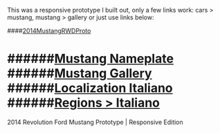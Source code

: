 This was a responsive prototype I built out, only a few links work: cars > mustang, mustang > gallery or just use links below:

####[2014MustangRWDProto](http://ipaintcode.github.io/2014MustangRWDProto/)

######[Mustang Nameplate](http://ipaintcode.github.io/2014MustangRWDProto/nameplate.html)
######[Mustang Gallery](http://ipaintcode.github.io/2014MustangRWDProto/gallery.html)
######[Localization Italiano](http://ipaintcode.github.io/2014MustangRWDProto/italy.html)
######[Regions > Italiano](http://ipaintcode.github.io/2014MustangRWDProto/regions.html)
===================

2014 Revolution Ford Mustang Prototype | Responsive Edition
